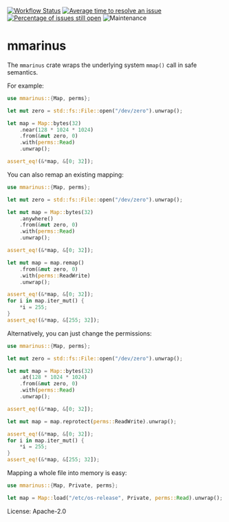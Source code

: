 [![Workflow Status](https://github.com/enarx/mmarinus/workflows/test/badge.svg)](https://github.com/enarx/mmarinus/actions?query=workflow%3A%22test%22)
[![Average time to resolve an issue](https://isitmaintained.com/badge/resolution/enarx/mmarinus.svg)](https://isitmaintained.com/project/enarx/mmarinus "Average time to resolve an issue")
[![Percentage of issues still open](https://isitmaintained.com/badge/open/enarx/mmarinus.svg)](https://isitmaintained.com/project/enarx/mmarinus "Percentage of issues still open")
![Maintenance](https://img.shields.io/badge/maintenance-activly--developed-brightgreen.svg)

# mmarinus

The `mmarinus` crate wraps the underlying system `mmap()` call in safe semantics.

For example:

```rust
use mmarinus::{Map, perms};

let mut zero = std::fs::File::open("/dev/zero").unwrap();

let map = Map::bytes(32)
    .near(128 * 1024 * 1024)
    .from(&mut zero, 0)
    .with(perms::Read)
    .unwrap();

assert_eq!(&*map, &[0; 32]);
```

You can also remap an existing mapping:

```rust
use mmarinus::{Map, perms};

let mut zero = std::fs::File::open("/dev/zero").unwrap();

let mut map = Map::bytes(32)
    .anywhere()
    .from(&mut zero, 0)
    .with(perms::Read)
    .unwrap();

assert_eq!(&*map, &[0; 32]);

let mut map = map.remap()
    .from(&mut zero, 0)
    .with(perms::ReadWrite)
    .unwrap();

assert_eq!(&*map, &[0; 32]);
for i in map.iter_mut() {
    *i = 255;
}
assert_eq!(&*map, &[255; 32]);
```

Alternatively, you can just change the permissions:

```rust
use mmarinus::{Map, perms};

let mut zero = std::fs::File::open("/dev/zero").unwrap();

let mut map = Map::bytes(32)
    .at(128 * 1024 * 1024)
    .from(&mut zero, 0)
    .with(perms::Read)
    .unwrap();

assert_eq!(&*map, &[0; 32]);

let mut map = map.reprotect(perms::ReadWrite).unwrap();

assert_eq!(&*map, &[0; 32]);
for i in map.iter_mut() {
    *i = 255;
}
assert_eq!(&*map, &[255; 32]);
```

Mapping a whole file into memory is easy:

```rust
use mmarinus::{Map, Private, perms};

let map = Map::load("/etc/os-release", Private, perms::Read).unwrap();
```

License: Apache-2.0
